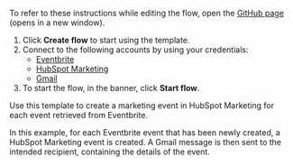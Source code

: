 To refer to these instructions while editing the flow, open the [GitHub page](https://github.com/ot4i/app-connect-templates/tree/master/resources/markdown/Create%20a%20marketing%20event%20in%20HubSpot%20Marketing%20with%20event%20details%20emailed%20through%20Gmail%20for%20each%20retrieved%20Eventbrite%20event_instructions.md) (opens in a new window).

1. Click **Create flow** to start using the template.
2. Connect to the following accounts by using your credentials:
   - [Eventbrite](https://www.ibm.com/docs/en/app-connect/containers_cd?topic=apps-eventbrite)
   - [HubSpot Marketing](https://www.ibm.com/docs/en/app-connect/containers_cd?topic=apps-hubspot-marketing)
   - [Gmail](https://www.ibm.com/docs/en/app-connect/containers_cd?topic=apps-gmail) 
3. To start the flow, in the banner, click **Start flow**.


Use this template to create a marketing event in HubSpot Marketing for each event retrieved from Eventbrite. 

In this example, for each Eventbrite event that has been newly created, a HubSpot Marketing event is created. A Gmail message is then sent to the intended recipient, containing the details of the event.


